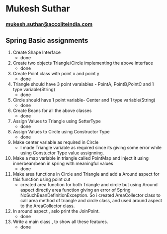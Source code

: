 # Mukesh Suthar 
### mukesh.suthar@accoliteindia.com

## Spring Basic assignments

1. Create Shape Interface 
      - done
1. Create two objects Triangle/Circle implementing the above interface
      - done
1. Create Point class with point x and point y
      - done
1. Triangle should have 3 point varaiables - PointA, PointB,PointC and 1 type variable(String)
      - done 
1. Circle should have 1 point variable- Center and 1 type variable(String)
      - done 
1. Create Beans for all the above classes
      - done
1. Assign Values to Triangle using SetterType
      - done
1. Assign Values to Circle using Constructor Type
      - done 
1. Make center variable as required in Circle
      - I made Triangle variable as required since its giving some error while using Constuctor Type value  assignning.
1. Make a map variable in triangle called PointMap and inject it using innerbean/bean in spring with meaningful values
      - done 
1. Make area functions in Circle and Triangle and add a Around aspect for this function using point cut
      - created area function for both Triangle and circle but using Around aspect directly area function giving an error of Spring NoSuchBeanDefinitionException. So i created AreaCollector class to call area method of triangle and circle class, and used around aspect to the AreaCollector class.
1. In around aspect , aslo print the JoinPoint.
      - done
1. Write a main class , to show all these features.
      - done